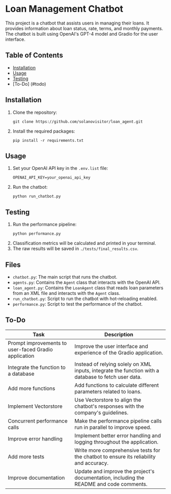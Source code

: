 # Loan Management Chatbot

This project is a chatbot that assists users in managing their loans. It provides information about loan status, rate, terms, and monthly payments. The chatbot is built using OpenAI's GPT-4 model and Gradio for the user interface.

## Table of Contents

- [Installation](#installation)
- [Usage](#usage)
- [Testing](#testing)
- [To-Do] (#todo)

## Installation

1. Clone the repository:
    ```
    git clone https://github.com/solanovisitor/loan_agent.git
    ```
2. Install the required packages:
    ```
    pip install -r requirements.txt
    ```

## Usage

1. Set your OpenAI API key in the `.env.list` file:
    ```
    OPENAI_API_KEY=your_openai_api_key
    ```
2. Run the chatbot:
    ```
    python run_chatbot.py
    ```

## Testing

1. Run the performance pipeline:
    ```
    python performance.py
    ```
2. Classification metrics will be calculated and printed in your terminal.
3. The raw results will be saved in `./tests/final_results.csv`.

## Files

- `chatbot.py`: The main script that runs the chatbot.
- `agents.py`: Contains the `Agent` class that interacts with the OpenAI API.
- `loan_agent.py`: Contains the `LoanAgent` class that reads loan parameters from an XML file and interacts with the `Agent` class.
- `run_chatbot.py`: Script to run the chatbot with hot-reloading enabled.
- `performance.py`: Script to test the performance of the chatbot.

## To-Do

| Task | Description |
| --- | --- |
| Prompt improvements to user-faced Gradio application | Improve the user interface and experience of the Gradio application. |
| Integrate the function to a database | Instead of relying solely on XML inputs, integrate the function with a database to fetch user data. |
| Add more functions | Add functions to calculate different parameters related to loans. |
| Implement Vectorstore | Use Vectorstore to align the chatbot's responses with the company's guidelines. |
| Concurrent performance calls | Make the performance pipeline calls run in parallel to improve speed. |
| Improve error handling | Implement better error handling and logging throughout the application. |
| Add more tests | Write more comprehensive tests for the chatbot to ensure its reliability and accuracy. |
| Improve documentation | Update and improve the project's documentation, including the README and code comments. |